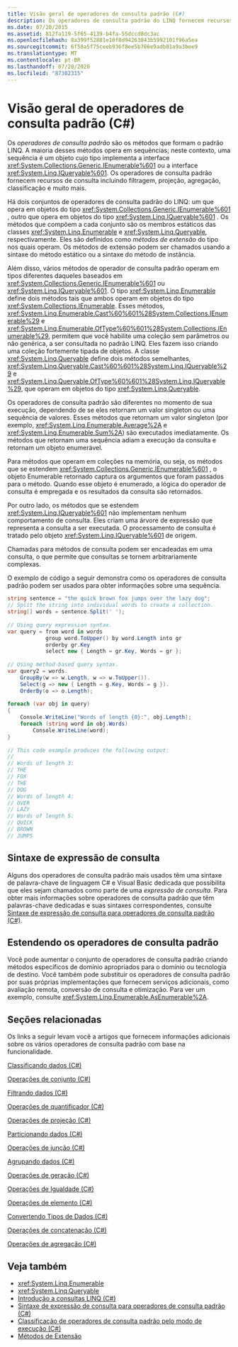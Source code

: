 ```yaml
---
title: Visão geral de operadores de consulta padrão (C#)
description: Os operadores de consulta padrão do LINQ fornecem recursos de consulta, incluindo filtragem, projeção, agregação e classificação em C#.
ms.date: 07/20/2015
ms.assetid: 812fa119-5f65-4139-b4fa-55dccd8dc3ac
ms.openlocfilehash: 8a399f52881e10f8d94263843b5992101f96a5ea
ms.sourcegitcommit: 6f58a5f75ceeb936f8ee5b786e9adb81a9a3bee9
ms.translationtype: MT
ms.contentlocale: pt-BR
ms.lasthandoff: 07/28/2020
ms.locfileid: "87302315"
---
```

# <a name="standard-query-operators-overview-c"></a>Visão geral de operadores de consulta padrão (C#)
Os *operadores de consulta padrão* são os métodos que formam o padrão LINQ. A maioria desses métodos opera em sequências; neste contexto, uma sequência é um objeto cujo tipo implementa a interface <xref:System.Collections.Generic.IEnumerable%601> ou a interface <xref:System.Linq.IQueryable%601>. Os operadores de consulta padrão fornecem recursos de consulta incluindo filtragem, projeção, agregação, classificação e muito mais.  
  
 Há dois conjuntos de operadores de consulta padrão do LINQ: um que opera em objetos do tipo <xref:System.Collections.Generic.IEnumerable%601> , outro que opera em objetos do tipo <xref:System.Linq.IQueryable%601> . Os métodos que compõem a cada conjunto são os membros estáticos das classes <xref:System.Linq.Enumerable> e <xref:System.Linq.Queryable>, respectivamente. Eles são definidos como *métodos de extensão* do tipo nos quais operam. Os métodos de extensão podem ser chamados usando a sintaxe do método estático ou a sintaxe do método de instância.  
  
 Além disso, vários métodos de operador de consulta padrão operam em tipos diferentes daqueles baseados em <xref:System.Collections.Generic.IEnumerable%601> ou <xref:System.Linq.IQueryable%601>. O tipo <xref:System.Linq.Enumerable> define dois métodos tais que ambos operam em objetos do tipo <xref:System.Collections.IEnumerable>. Esses métodos, <xref:System.Linq.Enumerable.Cast%60%601%28System.Collections.IEnumerable%29> e <xref:System.Linq.Enumerable.OfType%60%601%28System.Collections.IEnumerable%29>, permitem que você habilite uma coleção sem parâmetros ou não genérica, a ser consultada no padrão LINQ. Eles fazem isso criando uma coleção fortemente tipada de objetos. A classe <xref:System.Linq.Queryable> define dois métodos semelhantes, <xref:System.Linq.Queryable.Cast%60%601%28System.Linq.IQueryable%29> e <xref:System.Linq.Queryable.OfType%60%601%28System.Linq.IQueryable%29>, que operam em objetos do tipo <xref:System.Linq.Queryable>.  
  
 Os operadores de consulta padrão são diferentes no momento de sua execução, dependendo de se eles retornam um valor singleton ou uma sequência de valores. Esses métodos que retornam um valor singleton (por exemplo, <xref:System.Linq.Enumerable.Average%2A> e <xref:System.Linq.Enumerable.Sum%2A>) são executados imediatamente. Os métodos que retornam uma sequência adiam a execução da consulta e retornam um objeto enumerável.  
  
 Para métodos que operam em coleções na memória, ou seja, os métodos que se estendem <xref:System.Collections.Generic.IEnumerable%601> , o objeto Enumerable retornado captura os argumentos que foram passados para o método. Quando esse objeto é enumerado, a lógica do operador de consulta é empregada e os resultados da consulta são retornados.  
  
 Por outro lado, os métodos que se estendem <xref:System.Linq.IQueryable%601> não implementam nenhum comportamento de consulta. Eles criam uma árvore de expressão que representa a consulta a ser executada. O processamento de consulta é tratado pelo objeto <xref:System.Linq.IQueryable%601> de origem.  
  
 Chamadas para métodos de consulta podem ser encadeadas em uma consulta, o que permite que consultas se tornem arbitrariamente complexas.  
  
 O exemplo de código a seguir demonstra como os operadores de consulta padrão podem ser usados para obter informações sobre uma sequência.  
  
```csharp  
string sentence = "the quick brown fox jumps over the lazy dog";  
// Split the string into individual words to create a collection.  
string[] words = sentence.Split(' ');  
  
// Using query expression syntax.  
var query = from word in words  
            group word.ToUpper() by word.Length into gr  
            orderby gr.Key  
            select new { Length = gr.Key, Words = gr };  
  
// Using method-based query syntax.  
var query2 = words.  
    GroupBy(w => w.Length, w => w.ToUpper()).  
    Select(g => new { Length = g.Key, Words = g }).  
    OrderBy(o => o.Length);  
  
foreach (var obj in query)  
{  
    Console.WriteLine("Words of length {0}:", obj.Length);  
    foreach (string word in obj.Words)  
        Console.WriteLine(word);  
}  
  
// This code example produces the following output:  
//  
// Words of length 3:  
// THE  
// FOX  
// THE  
// DOG  
// Words of length 4:  
// OVER  
// LAZY  
// Words of length 5:  
// QUICK  
// BROWN  
// JUMPS
```  
  
## <a name="query-expression-syntax"></a>Sintaxe de expressão de consulta  
 Alguns dos operadores de consulta padrão mais usados têm uma sintaxe de palavra-chave de linguagem C# e Visual Basic dedicada que possibilita que eles sejam chamados como parte de uma *expressão* *de consulta*. Para obter mais informações sobre operadores de consulta padrão que têm palavras-chave dedicadas e suas sintaxes correspondentes, consulte [Sintaxe de expressão de consulta para operadores de consulta padrão (C#)](./query-expression-syntax-for-standard-query-operators.md).  
  
## <a name="extending-the-standard-query-operators"></a>Estendendo os operadores de consulta padrão  
 Você pode aumentar o conjunto de operadores de consulta padrão criando métodos específicos de domínio apropriados para o domínio ou tecnologia de destino. Você também pode substituir os operadores de consulta padrão por suas próprias implementações que fornecem serviços adicionais, como avaliação remota, conversão de consulta e otimização. Para ver um exemplo, consulte <xref:System.Linq.Enumerable.AsEnumerable%2A>.  
  
## <a name="related-sections"></a>Seções relacionadas  
 Os links a seguir levam você a artigos que fornecem informações adicionais sobre os vários operadores de consulta padrão com base na funcionalidade.  
  
 [Classificando dados (C#)](./sorting-data.md)  
  
 [Operações de conjunto (C#)](./set-operations.md)  
  
 [Filtrando dados (C#)](./filtering-data.md)  
  
 [Operações de quantificador (C#)](./quantifier-operations.md)  
  
 [Operações de projeção (C#)](./projection-operations.md)  
  
 [Particionando dados (C#)](./partitioning-data.md)  
  
 [Operações de junção (C#)](./join-operations.md)  
  
 [Agrupando dados (C#)](./grouping-data.md)  
  
 [Operações de geração (C#)](./generation-operations.md)  
  
 [Operações de Igualdade (C#)](./equality-operations.md)  
  
 [Operações de elemento (C#)](./element-operations.md)  
  
 [Convertendo Tipos de Dados (C#)](./converting-data-types.md)  
  
 [Operações de concatenação (C#)](./concatenation-operations.md)  
  
 [Operações de agregação (C#)](./aggregation-operations.md)  
  
## <a name="see-also"></a>Veja também

- <xref:System.Linq.Enumerable>
- <xref:System.Linq.Queryable>
- [Introdução a consultas LINQ (C#)](./introduction-to-linq-queries.md)
- [Sintaxe de expressão de consulta para operadores de consulta padrão (C#)](./query-expression-syntax-for-standard-query-operators.md)
- [Classificação de operadores de consulta padrão pelo modo de execução (C#)](./classification-of-standard-query-operators-by-manner-of-execution.md)
- [Métodos de Extensão](../../classes-and-structs/extension-methods.md)
